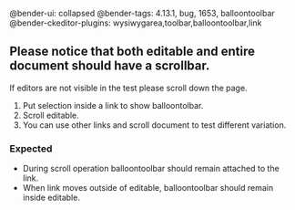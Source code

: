@bender-ui: collapsed
@bender-tags: 4.13.1, bug, 1653, balloontoolbar
@bender-ckeditor-plugins: wysiwygarea,toolbar,balloontoolbar,link

## Please notice that both editable and entire document should have a scrollbar.

If editors are not visible in the test please scroll down the page.

1. Put selection inside a link to show balloontolbar.
2. Scroll editable.
3. You can use other links and scroll document to test different variation.

### Expected
* During scroll operation balloontoolbar should remain attached to the link.
* When link moves outside of editable, balloontoolbar should remain inside editable.
